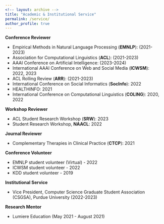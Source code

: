 ```yaml
---
<!-- layout: archive -->
title: "Academic & Institutional Service"
permalink: /service/
author_profile: true
---
```


**Conference Reviewer**
* Empirical Methods in Natural Language Processing (**EMNLP**): (2021-2023)
* Association for Computational Linguistics (**ACL**): (2021-2023)
* AAAI Conference on Artificial Intelligence: (2023-2024)
* International AAAI Conference on Web and Social Media (**ICWSM**): 2022, 2023
* ACL Rolling Review (**ARR**): (2021-2023)
* International Conference on Social Informatics (**SocInfo**): 2022
* HEALTHINFO: 2021
* International Conference on Computational Linguistics (**COLING**): 2020, 2022

**Workshop Reviewer**
* ACL Student Research Workshop (**SRW**): 2023
* Student Research Workshop, **NAACL**: 2022

**Journal Reviewer**
* Complementary Therapies in Clinical Practice (**CTCP**): 2021

**Conference Volunteer**
* EMNLP student volunteer (Virtual) - 2022
* ICWSM student volunteer - 2022
* KDD student volunteer - 2019

**Institutional Service**
* Vice President, Computer Science Graduate Student Association (CSGSA), Purdue University (2022-2023)

**Research Mentor**
* Lumiere Education (May 2021 - August 2021)

<!-- **Program Committee Member - Conference Reviewer**
* ICWSM 2022
* ACL Rolling Review (ARR) 2022
* EMNLP 2021
* ACL 2021
* HEALTHINFO 2021 
* COLING 2020

**Journal Reviewer**
* Complementary Therapies in Clinical Practice (CTCP), 2021 -->
